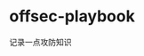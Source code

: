 

























































































# offsec-playbook
记录一点攻防知识
